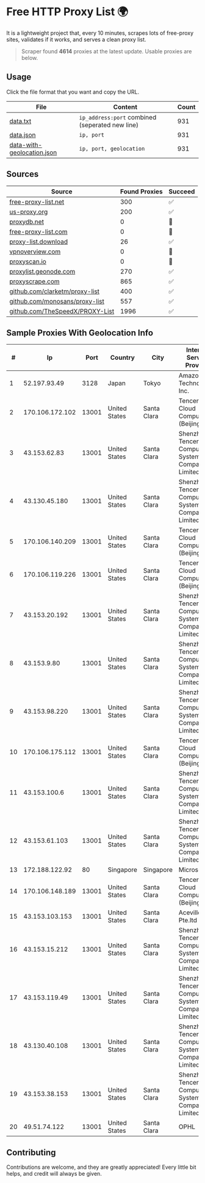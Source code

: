 
# Free HTTP Proxy List 🌍

It is a lightweight project that, every 10 minutes, scrapes lots of free-proxy sites, validates if it works, and serves a clean proxy list.


> Scraper found **4614** proxies at the latest update. Usable proxies are below.

## Usage

Click the file format that you want and copy the URL.


|File|Content|Count|
|----|-------|-----|
|[data.txt](https://raw.githubusercontent.com/themiralay/Proxy-List-World/master/data.txt)|`ip_address:port` combined (seperated new line)|931|
|[data.json](https://raw.githubusercontent.com/themiralay/Proxy-List-World/master/data.json)|`ip, port`|931|
|[data-with-geolocation.json](https://raw.githubusercontent.com/themiralay/Proxy-List-World/master/data-with-geolocation.json)|`ip, port, geolocation`|931|

## Sources

|Source|Found Proxies|Succeed|
|------|-------------|-------|
|[free-proxy-list.net](https://free-proxy-list.net)|300|✅|
|[us-proxy.org](https://www.us-proxy.org)|200|✅|
|[proxydb.net](http://proxydb.net)|0|🚫|
|[free-proxy-list.com](https://free-proxy-list.com/?page=&port=&type%5B%5D=http&type%5B%5D=https&up_time=0&search=Search)|0|🚫|
|[proxy-list.download](https://www.proxy-list.download/HTTP)|26|✅|
|[vpnoverview.com](https://vpnoverview.com/privacy/anonymous-browsing/free-proxy-servers)|0|🚫|
|[proxyscan.io](https://www.proxyscan.io)|0|🚫|
|[proxylist.geonode.com](https://proxylist.geonode.com/api/proxy-list?limit=300&page=1&sort_by=lastChecked&sort_type=desc&protocols=http,https)|270|✅|
|[proxyscrape.com](https://api.proxyscrape.com/v2/?request=displayproxies&protocol=http&timeout=10000&country=all&ssl=all&anonymity=all)|865|✅|
|[github.com/clarketm/proxy-list](https://raw.githubusercontent.com/clarketm/proxy-list/master/proxy-list-raw.txt)|400|✅|
|[github.com/monosans/proxy-list](https://raw.githubusercontent.com/monosans/proxy-list/main/proxies/http.txt)|557|✅|
|[github.com/TheSpeedX/PROXY-List](https://raw.githubusercontent.com/TheSpeedX/PROXY-List/master/http.txt)|1996|✅|


## Sample Proxies With Geolocation Info

|#|Ip|Port|Country|City|Internet Service Provider|
|-|--|----|-------|----|-------------------------|
|1|52.197.93.49|3128|Japan|Tokyo|Amazon Technologies Inc.|
|2|170.106.172.102|13001|United States|Santa Clara|Tencent Cloud Computing (Beijing) Co|
|3|43.153.62.83|13001|United States|Santa Clara|Shenzhen Tencent Computer Systems Company Limited|
|4|43.130.45.180|13001|United States|Santa Clara|Shenzhen Tencent Computer Systems Company Limited|
|5|170.106.140.209|13001|United States|Santa Clara|Tencent Cloud Computing (Beijing) Co|
|6|170.106.119.226|13001|United States|Santa Clara|Tencent Cloud Computing (Beijing) Co|
|7|43.153.20.192|13001|United States|Santa Clara|Shenzhen Tencent Computer Systems Company Limited|
|8|43.153.9.80|13001|United States|Santa Clara|Shenzhen Tencent Computer Systems Company Limited|
|9|43.153.98.220|13001|United States|Santa Clara|Shenzhen Tencent Computer Systems Company Limited|
|10|170.106.175.112|13001|United States|Santa Clara|Tencent Cloud Computing (Beijing) Co|
|11|43.153.100.6|13001|United States|Santa Clara|Shenzhen Tencent Computer Systems Company Limited|
|12|43.153.61.103|13001|United States|Santa Clara|Shenzhen Tencent Computer Systems Company Limited|
|13|172.188.122.92|80|Singapore|Singapore|Microsoft|
|14|170.106.148.189|13001|United States|Santa Clara|Tencent Cloud Computing (Beijing) Co|
|15|43.153.103.153|13001|United States|Santa Clara|Aceville Pte.ltd|
|16|43.153.15.212|13001|United States|Santa Clara|Shenzhen Tencent Computer Systems Company Limited|
|17|43.153.119.49|13001|United States|Santa Clara|Shenzhen Tencent Computer Systems Company Limited|
|18|43.130.40.108|13001|United States|Santa Clara|Shenzhen Tencent Computer Systems Company Limited|
|19|43.153.38.153|13001|United States|Santa Clara|Shenzhen Tencent Computer Systems Company Limited|
|20|49.51.74.122|13001|United States|Santa Clara|OPHL|



## Contributing

Contributions are welcome, and they are greatly appreciated! Every
little bit helps, and credit will always be given.

